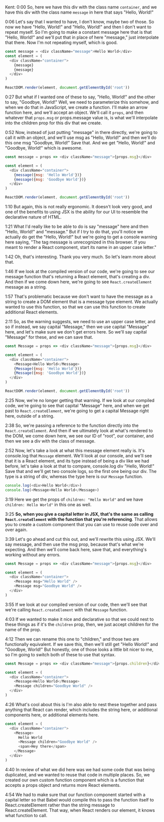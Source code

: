 Kent: 0:00 So, here we have this div with the class name `container`, and we have this div with the class name `message` in here that says "Hello, World!"

0:06 Let's say that I wanted to have, I don't know, maybe two of those. So now we have "Hello, World!" and "Hello, World!" and then I don't want to repeat myself. So I'm going to make a constant message here that is that "Hello, World!" and we'll put that in place of here "message," just interpolate that there. Now I'm not repeating myself, which is good.

```js
const message = <div className="message">Hello World</div>
const element = (
  <div className="container">
    {message}
    {message}
  </div>
)

ReactDOM.render(element, document.getElementById('root'))
```

0:27 But what if I wanted one of these to say, "Hello, World!" and the other to say, "Goodbye, World!" Well, we need to parameterize this somehow, and when we do that in JavaScript, we create a function. I'll make an arrow function here, and we'll accept an object. We'll call it `props`, and then whatever that `props.msg` or props.message value is, is what we'll interpolate into the children prop for this div that we create.

0:52 Now, instead of just putting "message" in there directly, we're going to call it with an object, and we'll use msg as "Hello, World!" and then we'll do this one msg "Goodbye, World!" Save that. And we get "Hello, World!" and "Goodbye, World!" which is awesome.

```js
const message = props => <div className="message">{props.msg}</div>

const element = (
  <div className="container">
    {message({msg: 'Hello World'})}
    {message({msg: 'Goodbye World'})}
  </div>
)

ReactDOM.render(element, document.getElementById('root'))
```

1:10 But again, this is not really ergonomic. It doesn't look very good, and one of the benefits to using JSX is the ability for our UI to resemble the declarative nature of HTML.

1:21 What I'd really like to be able to do is say "message" here and then "Hello, World!" and "message." But if I try to do that, you'll notice we actually do get the "Hello, World!" but we're going to get a console warning here saying, "The tag message is unrecognized in this browser. If you meant to render a React component, start its name in an upper case letter."

1:42 Oh, that's interesting. Thank you very much. So let's learn more about that.

1:46 If we look at the compiled version of our code, we're going to see our message function that's returning a React element, that's creating a div. And then if we come down here, we're going to see `React.createElement` message as a string.

1:57 That's problematic because we don't want to have the message as a string to create a DOM element that is a message type element. We actually wanted to use this function, so that we can use this function to create additional React elements.

2:11 So, as the warning suggests, we need to use an upper case letter, and so if instead, we say capital "Message," then we use capital "Message" here, and let's make sure we don't get errors here. So we'll say capital "Message" for these, and we can save that.

```js
const Message = props => <div className="message">{props.msg}</div>

const element = (
  <div className="container">
    <Message>Hello World</Message>
    {Message({msg: 'Hello World'})}
    {Message({msg: 'Goodbye World'})}
  </div>
)

ReactDOM.render(element, document.getElementById('root'))
```

2:25 Now, we're no longer getting that warning. If we look at our compiled code, we're going to see that capital "Message" here, and when we get past to `React.createElement`, we're going to get a capital Message right here, outside of a string.

2:38 So, we're passing a reference to the function directly into the `React.createElement`. And then if we ultimately look at what's rendered to the DOM, we come down here, we see our ID of "root", our container, and then we see a div with the class of message.

2:52 Now, let's take a look at what this message element really is. It's console.log that `Message` element. We'll look at our console, and we'll see that it is a React element, and its type instead of being a div like we had before, let's take a look at that to compare, console.log div "Hello, World!" Save that and we'll get two console logs, so the first one being our div. The type is a string of div, whereas the type here is our `Message` function.


```js
console.log(<div>Hello World</div>)
console.log(<Message>Hello World</Message>)
```

3:19 Here we get the props of `children: "Hello World"` and we have `children: Hello World"` in this one as well.

3:25 **So, when you give a capital letter in JSX, that's the same as calling `React.createElement` with the function that you're referencing**. That allows you to create a custom component that you can use to reuse code over and over again.

3:39 Let's go ahead and cut this out, and we'll rewrite this using JSX. We'll say message, and then use the msg prop, because that's what we're expecting. And then we'll come back here, save that, and everything's working without any errors.

```js
const Message = props => <div className="message">{props.msg}</div>

const element = (
  <div className="container">
    <Message msg="Hello World" />
    <Message msg="Goodbye World" />
  </div>
)
```

3:55 If we look at our compiled version of our code, then we'll see that we're calling `React.createElement` with that `Message` function.

4:03 If we wanted to make it nice and declarative so that we could nest to these things as if it's the `children` prop, then, we just accept children for the name of the prop.

4:12 Then we can rename this one to "children," and those two are functionally equivalent. If we save this, then we'll still get "Hello World!" and "Goodbye, World!" But honestly, one of those looks a little bit nicer to me, so I'm going to switch both of these to use that syntax.

```js
const Message = props => <div className="message">{props.children}</div>

const element = (
  <div className="container">
    <Message>Hello World</Message>
    <Message children="Goodbye World" />
  </div>
) 
```

4:26 What's cool about this is I'm also able to nest these together and pass anything that React can render, which includes the string here, or additional components here, or additional elements here.

```js
const element = (
  <div className="container">
    <Message>
      Hello World
      <Message children="Goodbye World" />
      <span>Hey there</span>
    </Message>
  </div>
) 
```

4:40 In review of what we did here was we had some code that was being duplicated, and we wanted to reuse that code in multiple places. So, we created our own custom function component which is a function that accepts a props object and returns more React elements.

4:54 We had to make sure that our function component started with a capital letter so that Babel would compile this to pass the function itself to React.createElement rather than the string message to React.createElement. That way, when React renders our element, it knows what function to call.